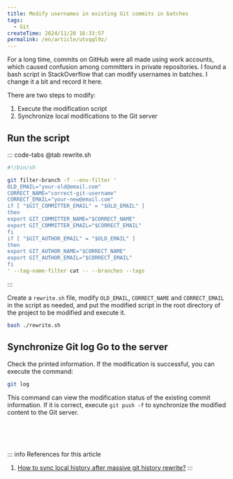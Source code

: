 ```yaml
---
title: Modify usernames in existing Git commits in batches
tags:
  - Git
createTime: 2024/11/28 16:33:57
permalink: /en/article/utvqql9z/
---
```

For a long time, commits on GitHub were all made using work accounts, which caused confusion among committers in private repositories. I found a bash script in StackOverflow that can modify usernames in batches. I change it a bit and record it here.

There are two steps to modify:
1. Execute the modification script
2. Synchronize local modifications to the Git server

## Run the script
::: code-tabs
@tab rewrite.sh
```bash
#!/bin/sh

git filter-branch -f --env-filter '
OLD_EMAIL="your-old@email.com"
CORRECT_NAME="correct-git-username"
CORRECT_EMAIL="your-new@email.com"
if [ "$GIT_COMMITTER_EMAIL" = "$OLD_EMAIL" ]
then
export GIT_COMMITTER_NAME="$CORRECT_NAME"
export GIT_COMMITTER_EMAIL="$CORRECT_EMAIL"
fi
if [ "$GIT_AUTHOR_EMAIL" = "$OLD_EMAIL" ]
then
export GIT_AUTHOR_NAME="$CORRECT_NAME"
export GIT_AUTHOR_EMAIL="$CORRECT_EMAIL"
fi
' --tag-name-filter cat -- --branches --tags
```
:::

Create a `rewrite.sh` file, modify `OLD_EMAIL`, `CORRECT_NAME` and `CORRECT_EMAIL` in the script as needed, and put the modified script in the root directory of the project to be modified and execute it.
```bash
bash ./rewrite.sh
```

## Synchronize Git log Go to the server
Check the printed information. If the modification is successful, you can execute the command:
```bash
git log
```
This command can view the modification status of the existing commit information. If it is correct, execute `git push -f` to synchronize the modified content to the Git server.

<br /><br /><br />

::: info References for this article
1. [How to sync local history after massive git history rewrite?](https://stackoverflow.com/questions/48267025/how-to-sync-local-history-after-massive-git-history-rewrite)
:::